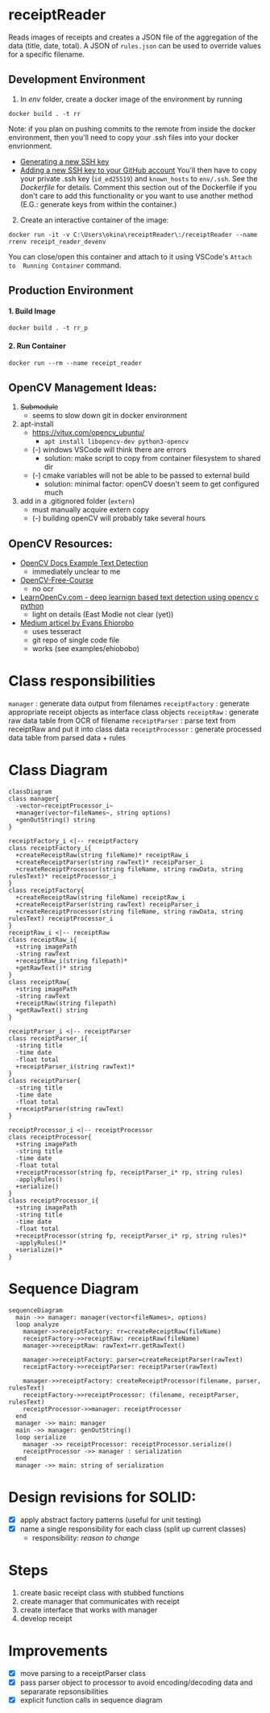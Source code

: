 # receiptReader
Reads images of receipts and creates a JSON file of the aggregation of the data (title, date, total).  A JSON of `rules.json` can be used to override values for a specific filename.

## Development Environment
1. In *env* folder, create a docker image of the environment by running
```
docker build . -t rr
```
Note: if you plan on pushing commits to the remote from inside the docker 
environment, then you'll need to copy your .ssh files into your docker 
envrionment.
- [Generating a new SSH key](https://docs.github.com/en/authentication/connecting-to-github-with-ssh/generating-a-new-ssh-key-and-adding-it-to-the-ssh-agent)
- [Adding a new SSH key to your GitHub account](https://docs.github.com/en/authentication/connecting-to-github-with-ssh/adding-a-new-ssh-key-to-your-github-account)
You'll then have to copy your private .ssh key (`id_ed25519`) and `known_hosts`
to `env/.ssh`.  See the *Dockerfile* for details.  Comment this section out
of the Dockerfile if you don't care to add this functionality or you want to
use another method (E.G.: generate keys from within the container.)

2. Create an interactive container of the image:
```
docker run -it -v C:\Users\okina\receiptReader\:/receiptReader --name rrenv receipt_reader_devenv
```
You can close/open this container and attach to it using VSCode's `Attach to 
Running Container` command.

## Production Environment
#### 1. Build Image
```
docker build . -t rr_p
```
#### 2. Run Container
```
docker run --rm --name receipt_reader
```

## OpenCV Management Ideas:
1. ~~Submodule~~
    - seems to slow down git in docker environment
2. apt-install
    - https://vitux.com/opencv_ubuntu/
      - `apt install libopencv-dev python3-opencv`
    - (-) windows VSCode will think there are errors
      - solution: make script to copy from container filesystem to shared dir
    - (-) cmake variables will not be able to be passed to external build
      - solution: minimal factor: openCV doesn't seem to get configured much
3. add in a .gitignored folder (`extern`)
    - must manually acquire extern copy
    - (-) building openCV will probably take several hours

## OpenCV Resources:
- [OpenCV Docs Example Text Detection](https://docs.opencv.org/4.x/db/da4/samples_2dnn_2text_detection_8cpp-example.html)
  - immediately unclear to me
- [OpenCV-Free-Course](https://opencv.org/opencv-free-course/)
  - no ocr
- [LearnOpenCv.com - deep learnign based text detection using opencv c python](https://learnopencv.com/deep-learning-based-text-detection-using-opencv-c-python/)
  - light on details (East Modle not clear (yet))
- [Medium articel by Evans Ehiorobo](https://medium.com/building-a-simple-text-correction-tool/basic-ocr-with-tesseract-and-opencv-34fae6ab3400)
  - uses tesseract
  - git repo of single code file
  - works (see examples/ehiobobo)

# Class responsibilities
`manager` : generate data output from filenames
`receiptFactory` : generate appropriate receipt objects as interface class objects
`receiptRaw` : generate raw data table from OCR of filename
`receiptParser` : parse text from receiptRaw and put it into class data
`receiptProcessor` : generate processed data table from parsed data + rules
# Class Diagram
```mermaid
classDiagram
class manager{
  -vector~receiptProcessor_i~
  +manager(vector~fileNames~, string options)
  +genOutString() string
}

receiptFactory_i <|-- receiptFactory
class receiptFactory_i{
  +createReceiptRaw(string fileName)* receiptRaw_i
  +createReceiptParser(string rawText)* receipParser_i
  +createReceiptProcessor(string fileName, string rawData, string rulesText)* receiptProcessor_i
}
class receiptFactory{
  +createReceiptRaw(string fileName) receiptRaw_i
  +createReceiptParser(string rawText) receipParser_i
  +createReceiptProcessor(string fileName, string rawData, string rulesText) receiptProcessor_i
}
receiptRaw_i <|-- receiptRaw
class receiptRaw_i{
  +string imagePath
  -string rawText
  +receiptRaw_i(string filepath)*
  +getRawText()* string
}
class receiptRaw{
  +string imagePath
  -string rawText
  +receiptRaw(string filepath)
  +getRawText() string
}

receiptParser_i <|-- receiptParser
class receiptParser_i{
  -string title
  -time date
  -float total
  +receiptParser_i(string rawText)*
}
class receiptParser{
  -string title
  -time date
  -float total
  +receiptParser(string rawText)
}

receiptProcessor_i <|-- receiptProcessor
class receiptProcessor{
  +string imagePath
  -string title
  -time date
  -float total
  +receiptProcessor(string fp, receiptParser_i* rp, string rules)
  -applyRules()
  +serialize()
}
class receiptProcessor_i{
  +string imagePath
  -string title
  -time date
  -float total
  +receiptProcessor(string fp, receiptParser_i* rp, string rules)*
  -applyRules()*
  +serialize()*
}
```
# Sequence Diagram 
```mermaid
sequenceDiagram
  main ->> manager: manager(vector<fileNames>, options)
  loop analyze
    manager->>receiptFactory: rr=createReceiptRaw(fileName)
    receiptFactory->>receiptRaw: receiptRaw(fileName)
    manager->>receiptRaw: rawText=rr.getRawText()

    manager->>receiptFactory: parser=createReceiptParser(rawText)
    receiptFactory->>receiptParser: receiptParser(rawText)

    manager->>receiptFactory: createReceiptProcessor(filename, parser, rulesText)
    receiptFactory->>receiptProcessor: (filename, receiptParser, rulesText)
    receiptProcessor->>manager: receiptProcessor
  end
  manager ->> main: manager
  main ->> manager: genOutString()
  loop serialize
    manager ->> receiptProcessor: receiptProcessor.serialize()
    receiptProcessor ->> manager : serialization
  end
  manager ->> main: string of serialization
```

# Design revisions for SOLID:
- [x] apply abstract factory patterns (useful for unit testing)
- [x] name a single responsibility for each class (split up current classes)
  - responsibility: *reason to change*

# Steps
1. create basic receipt class with stubbed functions
2. create manager that communicates with receipt
3. create interface that works with manager
4. develop receipt

# Improvements
- [x] move parsing to a receiptParser class
- [x] pass parser object to processor to avoid encoding/decoding data and separarate repsonsibilities
- [x] explicit function calls in sequence diagram